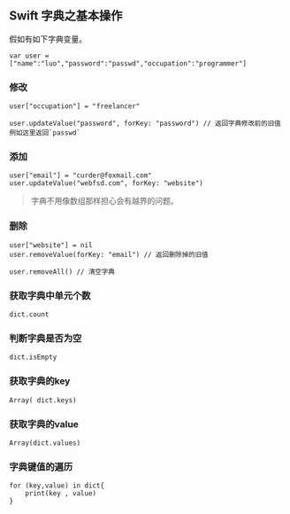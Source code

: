 ## Swift 字典之基本操作
假如有如下字典变量。
```
var user = ["name":"luo","password":"passwd","occupation":"programmer"]
```

### 修改
```
user["occupation"] = "freelancer"

user.updateValue("password", forKey: "password") // 返回字典修改前的旧值 例如这里返回`passwd`
```
### 添加
```
user["email"] = "curder@foxmail.com"
user.updateValue("webfsd.com", forKey: "website")
```
> 字典不用像数组那样担心会有越界的问题。


### 删除
```
user["website"] = nil
user.removeValue(forKey: "email") // 返回删除掉的旧值

user.removeAll() // 清空字典
```

### 获取字典中单元个数
```
dict.count
```

### 判断字典是否为空
```
dict.isEmpty
```

### 获取字典的key

```
Array( dict.keys)
```

### 获取字典的value
```
Array(dict.values)
```
### 字典键值的遍历
```
for (key,value) in dict{
    print(key , value)
}
```


















